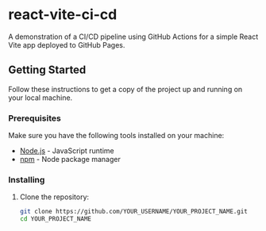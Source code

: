 # react-vite-ci-cd

A demonstration of a CI/CD pipeline using GitHub Actions for a simple React Vite app deployed to GitHub Pages.

## Getting Started

Follow these instructions to get a copy of the project up and running on your local machine.

### Prerequisites

Make sure you have the following tools installed on your machine:

- [Node.js](https://nodejs.org/) - JavaScript runtime
- [npm](https://www.npmjs.com/) - Node package manager

### Installing

1. Clone the repository:

   ```bash
   git clone https://github.com/YOUR_USERNAME/YOUR_PROJECT_NAME.git
   cd YOUR_PROJECT_NAME
